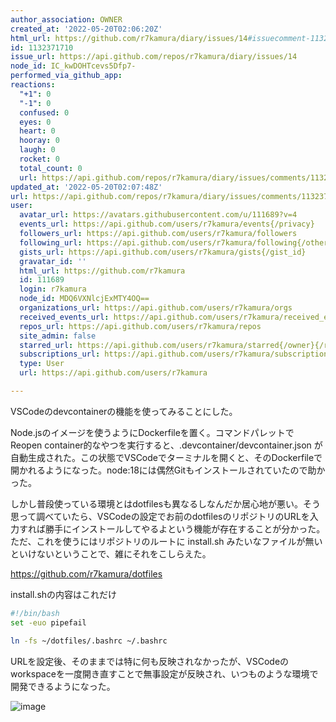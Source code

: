 ```yaml
---
author_association: OWNER
created_at: '2022-05-20T02:06:20Z'
html_url: https://github.com/r7kamura/diary/issues/14#issuecomment-1132371710
id: 1132371710
issue_url: https://api.github.com/repos/r7kamura/diary/issues/14
node_id: IC_kwDOHTcevs5Dfp7-
performed_via_github_app: 
reactions:
  "+1": 0
  "-1": 0
  confused: 0
  eyes: 0
  heart: 0
  hooray: 0
  laugh: 0
  rocket: 0
  total_count: 0
  url: https://api.github.com/repos/r7kamura/diary/issues/comments/1132371710/reactions
updated_at: '2022-05-20T02:07:48Z'
url: https://api.github.com/repos/r7kamura/diary/issues/comments/1132371710
user:
  avatar_url: https://avatars.githubusercontent.com/u/111689?v=4
  events_url: https://api.github.com/users/r7kamura/events{/privacy}
  followers_url: https://api.github.com/users/r7kamura/followers
  following_url: https://api.github.com/users/r7kamura/following{/other_user}
  gists_url: https://api.github.com/users/r7kamura/gists{/gist_id}
  gravatar_id: ''
  html_url: https://github.com/r7kamura
  id: 111689
  login: r7kamura
  node_id: MDQ6VXNlcjExMTY4OQ==
  organizations_url: https://api.github.com/users/r7kamura/orgs
  received_events_url: https://api.github.com/users/r7kamura/received_events
  repos_url: https://api.github.com/users/r7kamura/repos
  site_admin: false
  starred_url: https://api.github.com/users/r7kamura/starred{/owner}{/repo}
  subscriptions_url: https://api.github.com/users/r7kamura/subscriptions
  type: User
  url: https://api.github.com/users/r7kamura

---
```

VSCodeのdevcontainerの機能を使ってみることにした。

Node.jsのイメージを使うようにDockerfileを置く。コマンドパレットでReopen container的なやつを実行すると、.devcontainer/devcontainer.json が自動生成された。この状態でVSCodeでターミナルを開くと、そのDockerfileで開かれるようになった。node:18には偶然Gitもインストールされていたので助かった。

しかし普段使っている環境とはdotfilesも異なるしなんだか居心地が悪い。そう思って調べていたら、VSCodeの設定でお前のdotfilesのリポジトリのURLを入力すれば勝手にインストールしてやるよという機能が存在することが分かった。ただ、これを使うにはリポジトリのルートに install.sh みたいなファイルが無いといけないということで、雑にそれをこしらえた。

https://github.com/r7kamura/dotfiles

install.shの内容はこれだけ

```bash
#!/bin/bash
set -euo pipefail

ln -fs ~/dotfiles/.bashrc ~/.bashrc
```

URLを設定後、そのままでは特に何も反映されなかったが、VSCodeのworkspaceを一度開き直すことで無事設定が反映され、いつものような環境で開発できるようになった。

![image](https://user-images.githubusercontent.com/111689/169434352-587f4ea9-680b-4e78-bd4c-799348f95710.png)